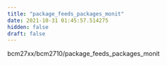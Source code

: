 ```yaml
---
title: "package_feeds_packages_monit"
date: 2021-10-31 01:45:57.514275
hidden: false
draft: false
---
```


bcm27xx/bcm2710/package_feeds_packages_monit

